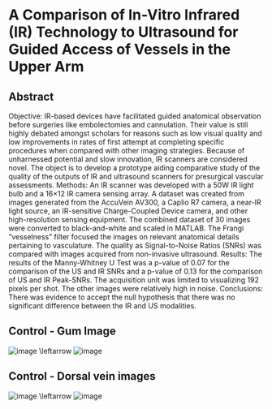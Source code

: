 # A Comparison of In-Vitro Infrared (IR) Technology to Ultrasound for Guided Access of Vessels in the Upper Arm
## Abstract
Objective: IR-based devices have facilitated guided anatomical observation before surgeries like embolectomies and cannulation. Their value is still highly debated amongst scholars for reasons such as low visual quality and low improvements in rates of first attempt at completing specific procedures when compared with other imaging strategies. Because of unharnessed potential and slow innovation, IR scanners are considered novel. The object is to develop a prototype aiding comparative study of the quality of the outputs of IR and ultrasound scanners for presurgical vascular assessments. Methods: An IR scanner was developed with a 50W IR light bulb and a 16×12 IR camera sensing array. A dataset was created from images generated from the AccuVein AV300, a Caplio R7 camera, a near-IR light source, an IR-sensitive Charge-Coupled Device camera, and other high-resolution sensing equipment. The combined dataset of 30 images were converted to black-and-white and scaled in MATLAB. The Frangi “vesselness” filter focused the images on relevant anatomical details pertaining to vasculature. The quality as Signal-to-Noise Ratios (SNRs) was compared with images acquired from non-invasive ultrasound. Results: The results of the Manny-Whitney U Test was a p-value of 0.07 for the comparison of the US and IR SNRs and a p-value of 0.13 for the comparison of US and IR Peak-SNRs. The acquisition unit was limited to visualizing 192 pixels per shot. The other images were relatively high in noise. Conclusions: There was evidence to accept the null hypothesis that there was no significant difference between the IR and US modalities.

## Control - Gum Image
![image](https://github.com/user-attachments/assets/4328d95d-a81a-4317-ae5a-73d9a131508b) \leftarrow ![image](https://github.com/user-attachments/assets/a3b5f191-7198-4f28-b150-34b1f2c90410)

## Control - Dorsal vein images
![image](https://github.com/user-attachments/assets/68deac56-3bbf-4034-aae7-828b3b640454) \leftarrow ![image](https://github.com/user-attachments/assets/b5af2834-6235-42fb-8bf3-1f2ba3f6ca49)




